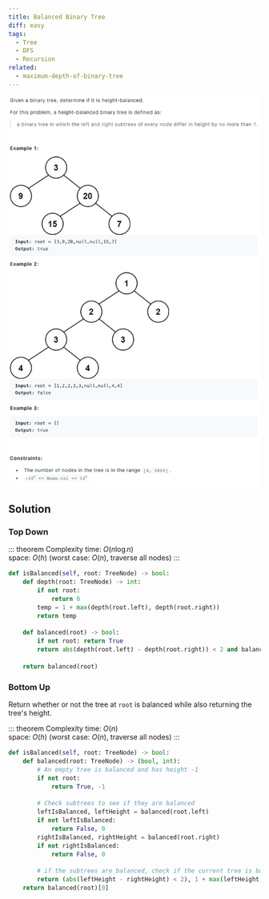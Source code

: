```yaml
---
title: Balanced Binary Tree
diff: easy
tags:
  - Tree
  - DFS
  - Recursion
related:
  - maximum-depth-of-binary-tree
---
```


<img class="medium-zoom" src="/algo/balanced-binary-tree.png" alt="https://leetcode.com/problems/balanced-binary-tree">

## Solution

### Top Down

::: theorem Complexity
time: $O(n\log n)$  
space: $O(h)$ (worst case: $O(n)$, traverse all nodes)
:::

```py
def isBalanced(self, root: TreeNode) -> bool:
    def depth(root: TreeNode) -> int:
        if not root:
            return 0
        temp = 1 + max(depth(root.left), depth(root.right))
        return temp

    def balanced(root) -> bool:
        if not root: return True
        return abs(depth(root.left) - depth(root.right)) < 2 and balanced(root.left) and balanced(root.right)

    return balanced(root)
```

### Bottom Up

Return whether or not the tree at `root` is balanced while also returning the tree's height.

::: theorem Complexity
time: $O(n)$  
space: $O(h)$ (worst case: $O(n)$, traverse all nodes)
:::

```py
def isBalanced(self, root: TreeNode) -> bool:
    def balanced(root: TreeNode) -> (bool, int):
        # An empty tree is balanced and has height -1
        if not root:
            return True, -1

        # Check subtrees to see if they are balanced
        leftIsBalanced, leftHeight = balanced(root.left)
        if not leftIsBalanced:
            return False, 0
        rightIsBalanced, rightHeight = balanced(root.right)
        if not rightIsBalanced:
            return False, 0

        # if the subtrees are balanced, check if the current tree is balancedusing their height
        return (abs(leftHeight - rightHeight) < 2), 1 + max(leftHeight, rightHeight)
    return balanced(root)[0]
```
